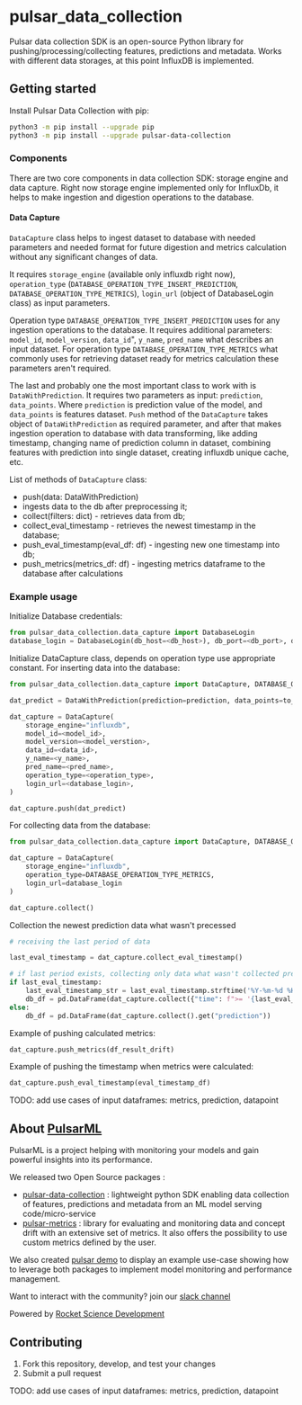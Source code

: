 # pulsar_data_collection

Pulsar data collection SDK is an open-source Python library for
pushing/processing/collecting features, predictions and metadata. Works with different
data storages, at this point InfluxDB is implemented.

## Getting started

Install Pulsar Data Collection with pip:

```bash
python3 -m pip install --upgrade pip
python3 -m pip install --upgrade pulsar-data-collection
```

### Components

There are two core components in data collection SDK: storage engine and data capture.
Right now storage engine implemented only for InfluxDb, it helps to make ingestion and digestion operations
to the database.

#### Data Capture

`DataCapture` class helps to ingest dataset to database with needed parameters and needed format for future
digestion and metrics calculation without any significant changes of data.

It requires `storage_engine` (available only influxdb right now), `operation_type` (`DATABASE_OPERATION_TYPE_INSERT_PREDICTION`,
`DATABASE_OPERATION_TYPE_METRICS`),  `login_url` (object of DatabaseLogin class) as input parameters.

Operation type `DATABASE_OPERATION_TYPE_INSERT_PREDICTION` uses for any ingestion operations to the database.
It requires additional parameters: `model_id`, `model_version`, `data_id`", `y_name`, `pred_name` what describes
an input dataset.
For operation type `DATABASE_OPERATION_TYPE_METRICS` what commonly uses for retrieving dataset ready for metrics
calculation these parameters aren't required.

The last and probably one the most important class to work with is `DataWithPrediction`.
It requires two parameters as input: `prediction`, `data_points`. Where `prediction` is prediction value of the model,
and `data_points` is features dataset. `Push` method of the `DataCapture` takes object of `DataWithPrediction` as
required parameter, and after that makes ingestion operation to database with data transforming, like adding timestamp,
changing name of prediction column in dataset, combining features with prediction into single dataset, creating
influxdb unique cache, etc.

List of methods of `DataCapture` class:

- push(data: DataWithPrediction)
- ingests data to the db after preprocessing it;
- collect(filters: dict) - retrieves data from db;
- collect_eval_timestamp - retrieves the newest timestamp in the database;
- push_eval_timestamp(eval_df: df) - ingesting new one timestamp into db;
- push_metrics(metrics_df: df) - ingesting metrics dataframe to the database after calculations

### Example usage

Initialize Database credentials:

```python
from pulsar_data_collection.data_capture import DatabaseLogin
database_login = DatabaseLogin(db_host=<db_host>), db_port=<db_port>, db_user=<db_user>, db_password=<db_password>, protocol=<db_protocol>)
```

Initialize DataCapture class, depends on operation type use appropriate constant.
For inserting data into the database:

```python
from pulsar_data_collection.data_capture import DataCapture, DATABASE_OPERATION_TYPE_INSERT_PREDICTION

dat_predict = DataWithPrediction(prediction=prediction, data_points=to_predict)

dat_capture = DataCapture(
    storage_engine="influxdb",
    model_id=<model_id>,
    model_version=<model_verstion>,
    data_id=<data_id>,
    y_name=<y_name>,
    pred_name=<pred_name>,
    operation_type=<operation_type>,
    login_url=<database_login>,
)

dat_capture.push(dat_predict)
```

For collecting data from the database:

```python
from pulsar_data_collection.data_capture import DataCapture, DATABASE_OPERATION_TYPE_METRICS

dat_capture = DataCapture(
    storage_engine="influxdb",
    operation_type=DATABASE_OPERATION_TYPE_METRICS,
    login_url=database_login
)

dat_capture.collect()
```

Collection the newest prediction data what wasn't precessed

```python
# receiving the last period of data

last_eval_timestamp = dat_capture.collect_eval_timestamp()

# if last period exists, collecting only data what wasn't collected previously
if last_eval_timestamp:
    last_eval_timestamp_str = last_eval_timestamp.strftime('%Y-%m-%d %H:%M:%S')
    db_df = pd.DataFrame(dat_capture.collect({"time": f">= '{last_eval_timestamp_str}'"}).get("prediction"))
else:
    db_df = pd.DataFrame(dat_capture.collect().get("prediction"))
```

Example of pushing calculated metrics:

```python
dat_capture.push_metrics(df_result_drift)
```

Example of pushing the timestamp when metrics were calculated:

```python
dat_capture.push_eval_timestamp(eval_timestamp_df)
```
TODO: add use cases of input dataframes: metrics, prediction, datapoint

## About [PulsarML](https://pulsar.ml/)

PulsarML is a project helping with monitoring your models and gain powerful insights into its performance.

We released two Open Source packages :
- [pulsar-data-collection](https://github.com/Rocket-Science-Development/pulsar_data_collection) :  lightweight python SDK enabling data collection of features, predictions and metadata from an ML model serving code/micro-service
- [pulsar-metrics](https://github.com/Rocket-Science-Development/pulsar_metrics) : library for evaluating and monitoring data and concept drift with an extensive set of metrics. It also offers the possibility to use custom metrics defined by the user.

We also created [pulsar demo](https://github.com/Rocket-Science-Development/pulsar_demo) to display an example use-case showing how to leverage both packages to implement model monitoring and performance management.

Want to interact with the community? join our [slack channel](https://pulsarml.slack.com)

Powered by [Rocket Science Development](https://rocketscience.one/)

## Contributing

1. Fork this repository, develop, and test your changes
2. Submit a pull request

TODO: add use cases of input dataframes: metrics, prediction, datapoint

